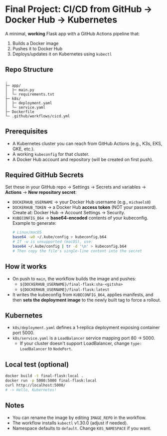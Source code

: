 # Final Project: CI/CD from GitHub → Docker Hub → Kubernetes

A minimal, **working** Flask app with a GitHub Actions pipeline that:
1) Builds a Docker image
2) Pushes it to Docker Hub
3) Deploys/updates it on Kubernetes using `kubectl`

## Repo Structure
```
.
├─ app/
│  ├─ main.py
│  └─ requirements.txt
├─ k8s/
│  ├─ deployment.yaml
│  └─ service.yaml
├─ Dockerfile
└─ .github/workflows/cicd.yml
```

## Prerequisites
- A Kubernetes cluster you can reach from GitHub Actions (e.g., K3s, EKS, GKE, etc.).
- A working `kubeconfig` for that cluster.
- A Docker Hub account and repository (will be created on first push).

## Required GitHub Secrets
Set these in your GitHub repo → Settings → Secrets and variables → **Actions** → **New repository secret**:

- `DOCKERHUB_USERNAME` → your Docker Hub username (e.g., `michaels0`)
- `DOCKERHUB_TOKEN` → a Docker Hub **access token** (NOT your password). Create at: Docker Hub → Account Settings → Security.
- `KUBECONFIG_B64` → **base64-encoded** contents of your kubeconfig. Example to generate:
  ```bash
  # Linux/macOS
  base64 -w0 ~/.kube/config > kubeconfig.b64
  # If -w is unsupported (macOS), use:
  base64 ~/.kube/config | tr -d '\n' > kubeconfig.b64
  # Then copy the file's single-line content into the secret
  ```

## How it works
- On push to `main`, the workflow builds the image and pushes:
  - `${DOCKERHUB_USERNAME}/final-flask:sha-<gitsha>`
  - `${DOCKERHUB_USERNAME}/final-flask:latest`
- It writes the kubeconfig from `KUBECONFIG_B64`, applies manifests, and then **sets the deployment image** to the newly built tag to force a rollout.

## Kubernetes
- `k8s/deployment.yaml` defines a 1‑replica deployment exposing container port 5000.
- `k8s/service.yaml` is a `LoadBalancer` service mapping port 80 → 5000.
  - If your cluster doesn't support LoadBalancer, change `type: LoadBalancer` to `NodePort`.

## Local test (optional)
```bash
docker build -t final-flask:local .
docker run -p 5000:5000 final-flask:local
curl http://localhost:5000/
# -> Hello, Kubernetes!
```

## Notes
- You can rename the image by editing `IMAGE_REPO` in the workflow.
- The workflow installs `kubectl` v1.30.0 (adjust if needed).
- Namespace defaults to `default`. Change `K8S_NAMESPACE` if you want.
```
